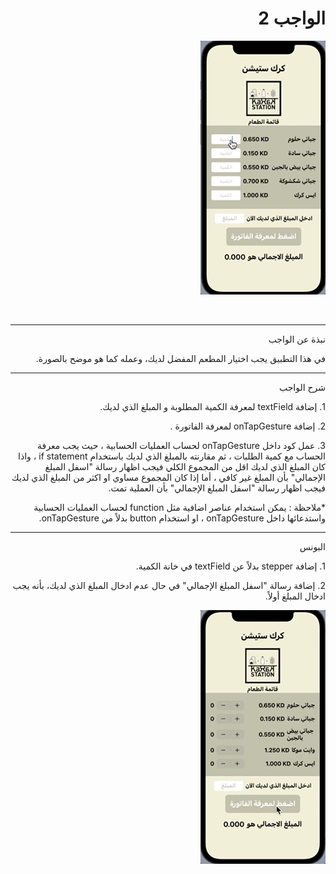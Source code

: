   <h1 align="right">الواجب 2 </h1>

<p dir="rtl">
<img src="/hw2-1.gif" width="200" alt="alt_text" title="image_tooltip">
</p>


<br>


---


<p dir="rtl">
نبذة عن الواجب</p>


<p dir="rtl">
في هذا التطبيق يجب اختيار المطعم المفضل لديك، وعمله كما هو موضح بالصورة.</p>



---

<p dir="rtl">
شرح الواجب </p>



<p dir="rtl">
1. إضافة textField لمعرفة الكمية المطلوبة و المبلغ الذي لديك.

<p dir="rtl">
2. إضافة onTapGesture لمعرفة الفاتورة .

<p dir="rtl">
3.  عمل كود داخل onTapGesture لحساب العمليات الحسابية ، حيث يجب معرفة الحساب مع كمية الطلبات ، ثم مقارنته بالمبلغ الذي لديك باستخدام if statement ، واذا كان المبلغ الذي لديك اقل من المجموع الكلي فيجب اظهار رسالة "اسفل المبلغ الإجمالي" بأن المبلغ غير كافي ، أما إذا كان المجموع مساوي او اكثر من المبلغ الذي لديك فيجب اظهار رسالة "اسفل المبلغ الإجمالي" بأن العملية تمت.

<p dir="rtl">
*ملاحظة : يمكن استخدام عناصر اضافية مثل function لحساب العمليات الحسابية واستدعائها داخل onTapGesture ، او استخدام button بدلاً من onTapGesture.</p>



---

<p dir="rtl">
البونس</p>

<p dir="rtl">
1.  إضافة stepper بدلاً عن textField في خانة الكمية.

<p dir="rtl">
2. إضافة رسالة "اسفل المبلغ الإجمالي" في حال عدم ادخال المبلغ الذي لديك، بأنه يجب ادخال المبلغ أولاً. 

<p dir="rtl">
<img src="/hw2-2.gif" width="200" alt="alt_text" title="image_tooltip">
</p>
